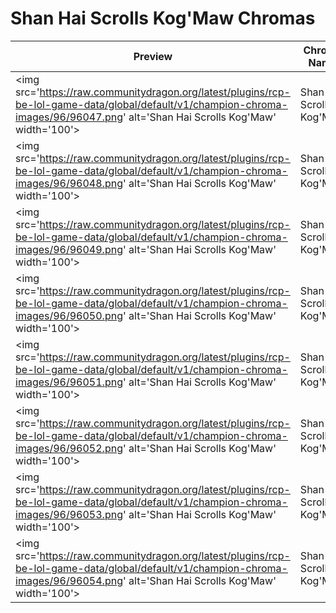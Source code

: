# Shan Hai Scrolls Kog'Maw Chromas

| Preview | Chroma Name | Chroma ID |
|---|---|---|
| <img src='https://raw.communitydragon.org/latest/plugins/rcp-be-lol-game-data/global/default/v1/champion-chroma-images/96/96047.png' alt='Shan Hai Scrolls Kog'Maw' width='100'> | Shan Hai Scrolls Kog'Maw | 96047 |
| <img src='https://raw.communitydragon.org/latest/plugins/rcp-be-lol-game-data/global/default/v1/champion-chroma-images/96/96048.png' alt='Shan Hai Scrolls Kog'Maw' width='100'> | Shan Hai Scrolls Kog'Maw | 96048 |
| <img src='https://raw.communitydragon.org/latest/plugins/rcp-be-lol-game-data/global/default/v1/champion-chroma-images/96/96049.png' alt='Shan Hai Scrolls Kog'Maw' width='100'> | Shan Hai Scrolls Kog'Maw | 96049 |
| <img src='https://raw.communitydragon.org/latest/plugins/rcp-be-lol-game-data/global/default/v1/champion-chroma-images/96/96050.png' alt='Shan Hai Scrolls Kog'Maw' width='100'> | Shan Hai Scrolls Kog'Maw | 96050 |
| <img src='https://raw.communitydragon.org/latest/plugins/rcp-be-lol-game-data/global/default/v1/champion-chroma-images/96/96051.png' alt='Shan Hai Scrolls Kog'Maw' width='100'> | Shan Hai Scrolls Kog'Maw | 96051 |
| <img src='https://raw.communitydragon.org/latest/plugins/rcp-be-lol-game-data/global/default/v1/champion-chroma-images/96/96052.png' alt='Shan Hai Scrolls Kog'Maw' width='100'> | Shan Hai Scrolls Kog'Maw | 96052 |
| <img src='https://raw.communitydragon.org/latest/plugins/rcp-be-lol-game-data/global/default/v1/champion-chroma-images/96/96053.png' alt='Shan Hai Scrolls Kog'Maw' width='100'> | Shan Hai Scrolls Kog'Maw | 96053 |
| <img src='https://raw.communitydragon.org/latest/plugins/rcp-be-lol-game-data/global/default/v1/champion-chroma-images/96/96054.png' alt='Shan Hai Scrolls Kog'Maw' width='100'> | Shan Hai Scrolls Kog'Maw | 96054 |

